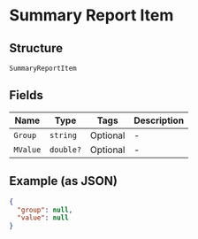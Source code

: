 
# Summary Report Item

## Structure

`SummaryReportItem`

## Fields

| Name | Type | Tags | Description |
|  --- | --- | --- | --- |
| `Group` | `string` | Optional | - |
| `MValue` | `double?` | Optional | - |

## Example (as JSON)

```json
{
  "group": null,
  "value": null
}
```

